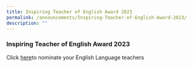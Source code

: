 ```yaml
---
title: Inspiring Teacher of English Award 2023
permalink: /announcements/Inspiring-Teacher-of-English-Award-2023/
description: ""
---
```

### Inspiring Teacher of English Award 2023

Click [here](http://goodenglish.org.sg/inspiring-teacher-of-english-award/nomination-information)to nominate your English Language teachers